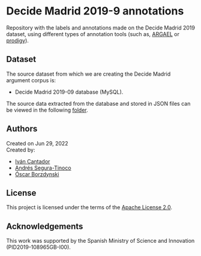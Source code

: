 # Decide Madrid 2019-9 annotations
Repository with the labels and annotations made on the Decide Madrid 2019 dataset, using different types of annotation tools (such as, <a href="https://argrecsys.github.io/argael/">ARGAEL</a> or <a href="https://prodi.gy/">prodigy</a>).

## Dataset
The source dataset from which we are creating the Decide Madrid argument corpus is:
- Decide Madrid 2019-09 database (MySQL).

The source data extracted from the database and stored in JSON files can be viewed in the following <a href="https://github.com/argrecsys/decide-madrid-2019-annotations/tree/main/data">folder</a>.

## Authors
Created on Jun 29, 2022  
Created by:
- <a href="http://arantxa.ii.uam.es/~cantador/" target="_blank">Iv&aacute;n Cantador</a>
- <a href="https://github.com/ansegura7" target="_blank">Andrés Segura-Tinoco</a>
- <a href="https://github.com/OscarGB" target="_blank">Óscar Borzdynski</a>

## License
This project is licensed under the terms of the <a href="https://github.com/argrecsys/argael/blob/main/LICENSE">Apache License 2.0</a>.

## Acknowledgements
This work was supported by the Spanish Ministry of Science and Innovation (PID2019-108965GB-I00).
